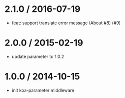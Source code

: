
2.1.0 / 2016-07-19 
==================

  * feat: support translate error message (About #8) (#9)

2.0.0 / 2015-02-19 
==================

  * update parameter to 1.0.2

1.0.0 / 2014-10-15 
==================

  * init koa-parameter middleware
